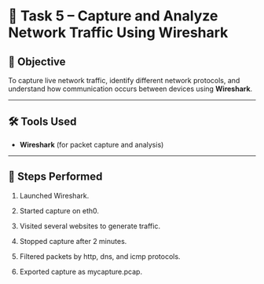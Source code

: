 # 🧪 Task 5 – Capture and Analyze Network Traffic Using Wireshark

## 🎯 Objective
To capture live network traffic, identify different network protocols, and understand how communication occurs between devices using **Wireshark**.

---

## 🛠️ Tools Used
- **Wireshark** (for packet capture and analysis)

---

## 🧩 Steps Performed

1. Launched Wireshark.

2. Started capture on eth0.

3. Visited several websites to generate traffic.

4. Stopped capture after 2 minutes.

5. Filtered packets by http, dns, and icmp protocols.

6. Exported capture as mycapture.pcap.
